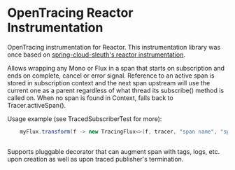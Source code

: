 # OpenTracing Reactor Instrumentation
OpenTracing instrumentation for Reactor. This instrumentation library was once based on [spring-cloud-sleuth's reactor instrumentation](https://github.com/spring-cloud/spring-cloud-sleuth/tree/master/spring-cloud-sleuth-core/src/main/java/org/springframework/cloud/sleuth/instrument/reactor).

Allows wrapping any Mono or Flux in a span that starts on subscription and ends on complete, cancel or error signal.
Reference to an active span is stored in subscription context and the next span upstream will use the current one as a parent
regardless of what thread its subscribe() method is called on. When no span is found in Context, falls back to Tracer.activeSpan().

Usage example (see TracedSubscriberTest for more):

```java
    myFlux.transform(f -> new TracingFlux<>(f, tracer, "span name", "span kind", myDecorator))
    
```

Supports pluggable decorator that can augment span with tags, logs, etc. upon creation as well as upon traced publisher's termination.
